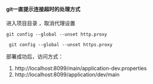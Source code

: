 #### git一直提示连接超时的处理方式

进入项目目录 ，取消代理设置

 ``` git config --global --unset http.proxy ``` 
 
 ```  git config --global --unset https.proxy ``` 

部署成功后，访问方式：
1. http://localhost:8099/main/application-dev.properties
2. http://localhost:8099/application/dev/main
